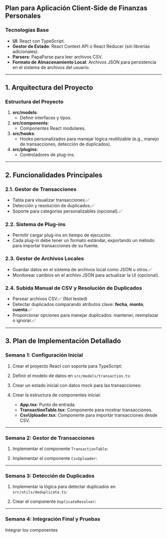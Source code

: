 ## Plan para Aplicación Client-Side de Finanzas Personales

### **Tecnologías Base**

- **UI**: React con TypeScript.
- **Gestor de Estado**: React Context API o React Reducer (sin librerías adicionales).
- **Parsers**: PapaParse para leer archivos CSV.
- **Formato de Almacenamiento Local**: Archivos JSON para persistencia en el sistema de archivos del usuario.

---

## **1. Arquitectura del Proyecto**

### **Estructura del Proyecto**

1. **src/models**:
   - Definir interfaces y tipos.
2. **src/components**:
   - Componentes React modulares.
3. **src/hooks**:
   - Hooks personalizados para manejar lógica reutilizable (e.g., manejo de transacciones, detección de duplicados).
4. **src/plugins**:
   - Controladores de plug-ins.

---

## **2. Funcionalidades Principales**

### **2.1. Gestor de Transacciones**

- Tabla para visualizar transacciones.✅
- Detección y resolución de duplicados.✅
- Soporte para categorías personalizables (opcional).✅

### **2.2. Sistema de Plug-ins**

- Permitir cargar plug-ins en tiempo de ejecución.
- Cada plug-in debe tener un formato estándar, exportando un método para importar transacciones de su fuente.

### **2.3. Gestor de Archivos Locales**

- Guardar datos en el sistema de archivos local como JSON u otros.✅
- Monitorear cambios en el archivo JSON para actualizar la UI (opcional).

### **2.4. Subida Manual de CSV y Resolución de Duplicados**

- Parsear archivos CSV.✅ (Not tested)
- Detectar duplicados comparando atributos clave: **fecha**, **monto**, **cuenta**.✅
- Proporcionar opciones para manejar duplicados: mantener, reemplazar o ignorar.✅

---

## **3. Plan de Implementación Detallado**

### **Semana 1: Configuración Inicial**

1. Crear el proyecto React con soporte para TypeScript:

2. Definir el modelo de datos en `src/models/transaction.ts`:

3. Crear un estado inicial con datos mock para las transacciones:

4. Crear la estructura de componentes inicial:

   - **App.tsx**: Punto de entrada.
   - **TransactionTable.tsx**: Componente para mostrar transacciones.
   - **CsvUploader.tsx**: Componente para importar transacciones desde CSV.

---

### **Semana 2: Gestor de Transacciones**

1. Implementar el componente `TransactionTable`:

2. Implementar el componente `CsvUploader`:

---

### **Semana 3: Detección de Duplicados**

1. Implementar la lógica para detectar duplicados en `src/utils/deduplicate.ts`:

2. Crear el componente `DuplicateResolver`:

---

### **Semana 4: Integración Final y Pruebas**

Integrar los componentes

